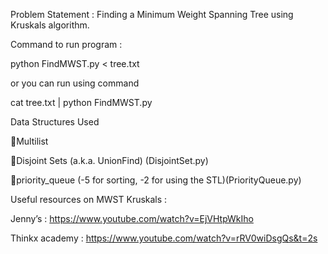 Problem Statement : 
Finding a Minimum Weight Spanning Tree using Kruskals algorithm. 

Command to run program :

python FindMWST.py < tree.txt

or you can run using command 

cat tree.txt | python FindMWST.py

Data Structures Used

Multilist

Disjoint Sets (a.k.a. UnionFind) (DisjointSet.py)

priority_queue (-5 for sorting, -2 for using the STL)(PriorityQueue.py)

Useful resources on MWST Kruskals :

Jenny’s : 
https://www.youtube.com/watch?v=EjVHtpWkIho

Thinkx academy : 
https://www.youtube.com/watch?v=rRV0wiDsgQs&t=2s
